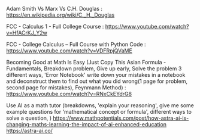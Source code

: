 Adam Smith Vs Marx Vs C.H. Douglas :
https://en.wikipedia.org/wiki/C._H._Douglas

FCC - Calculus 1 - Full College Course :
https://www.youtube.com/watch?v=HfACrKJ_Y2w

FCC - College Calculus – Full Course with Python Code :
https://www.youtube.com/watch?v=VDFRpjQVaME

Becoming Good at Math Is Easy (Just Copy This Asian Formula - Fundamentals, Breakdown problem, Give up early, Solve the problem 3 different ways, 'Error Notebook' write down your mistakes in a notebook and deconstruct them to find out what you did wrong(1 page for problem, second page for mistakes), Feynmann Method) :
https://www.youtube.com/watch?v=RNxCkEYdrG8

Use AI as a math tutor (breakdowns, 'explain your reasoning', give me some example questions for 'mathematical concept or formula', different ways to solve a question, )
https://www.mathpotentials.com/post/how-astra-ai-is-changing-maths-learning-the-impact-of-ai-enhanced-education
https://astra-ai.co/